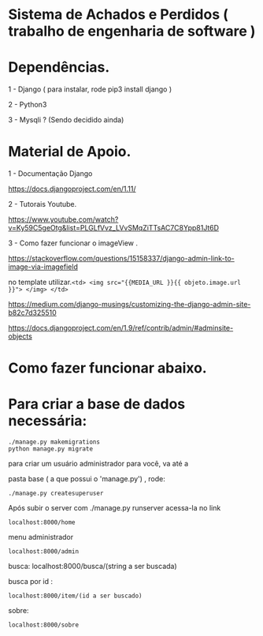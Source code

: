 # Sistema de Achados e Perdidos ( trabalho de engenharia de software )

# Dependências.

1 - Django ( para instalar, rode pip3 install django )

2 - Python3

3 - Mysqli ? (Sendo decidido ainda)


# Material de Apoio.

1 - Documentação Django

  https://docs.djangoproject.com/en/1.11/
 
2 - Tutorais Youtube.

  https://www.youtube.com/watch?v=Ky59C5geOtg&list=PLGLfVvz_LVvSMqZiTTsAC7C8Ypp81Jt6D
 
3 - Como fazer funcionar o imageView .


https://stackoverflow.com/questions/15158337/django-admin-link-to-image-via-imagefield


no template utilizar.```<td> <img src="{{MEDIA_URL }}{{ objeto.image.url }}"> </img> </td> ```




https://medium.com/django-musings/customizing-the-django-admin-site-b82c7d325510

https://docs.djangoproject.com/en/1.9/ref/contrib/admin/#adminsite-objects



# Como fazer funcionar abaixo.



# Para criar a base de dados necessária:

    ./manage.py makemigrations
    python manage.py migrate

para criar um usuário administrador para você, va até a

pasta base ( a que possui o 'manage.py') , rode:

    ./manage.py createsuperuser


Após subir o server com ./manage.py runserver
acessa-la no link


    localhost:8000/home
menu administrador


    localhost:8000/admin
    
    
  busca:
    localhost:8000/busca/(string a ser buscada)
    
    
  busca por id :
  
  
    localhost:8000/item/(id a ser buscado)
  sobre:
  
    localhost:8000/sobre
   



